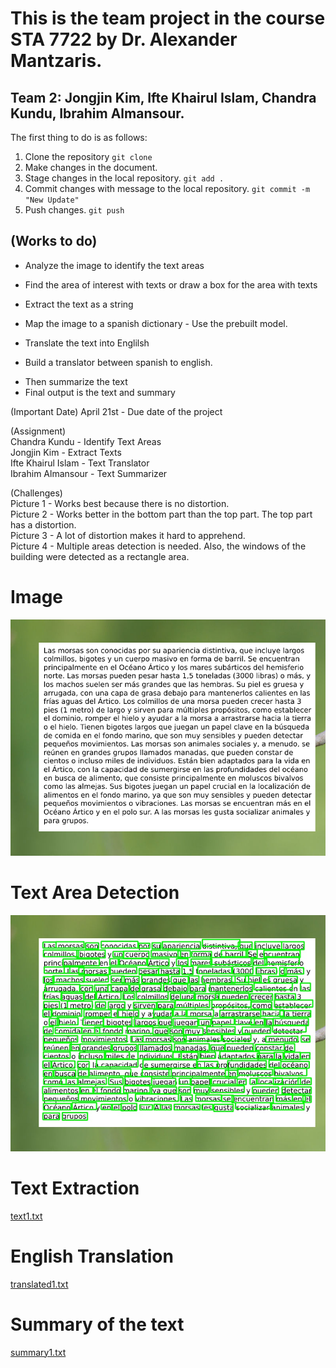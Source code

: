 # This is the team project in the course STA 7722 by Dr. Alexander Mantzaris.

## Team 2: Jongjin Kim, Ifte Khairul Islam, Chandra Kundu, Ibrahim Almansour.

The first thing to do is as follows:

1. Clone the repository `git clone`
2. Make changes in the document.
3. Stage changes in the local repository. `git add .`
4. Commit changes with message to the local repository. `git commit -m "New Update"`
5. Push changes. `git push` 

## (Works to do)
+ Analyze the image to identify the text areas
- Find the area of interest with texts or draw a box for the area with texts
+ Extract the text as a string
- Map the image to a spanish dictionary - Use the prebuilt model.
+ Translate the text into Englilsh
- Build a translator between spanish to english.
+ Then summarize the text
+ Final output is the text and summary

(Important Date)
April 21st - Due date of the project

(Assignment)\
Chandra Kundu - Identify Text Areas \
Jongjin Kim - Extract Texts \
Ifte Khairul Islam - Text Translator \
Ibrahim Almansour - Text Summarizer 

(Challenges) \
Picture 1 - Works best because there is no distortion. \
Picture 2 - Works better in the bottom part than the top part. The top part has a distortion. \
Picture 3 - A lot of distortion makes it hard to apprehend. \
Picture 4 - Multiple areas detection is needed. Also, the windows of the building were detected as a rectangle area. 

# Image 
![Original Image](training/training1.png)

# Text Area Detection
![Boxed Image](boxed_images/rectanglebox1.jpg)

# Text Extraction
[text1.txt](saved_texts/text1.txt)

# English Translation
[translated1.txt](translated_texts/text1.txt)

# Summary of the text
[summary1.txt](summarizedtext/text.1)